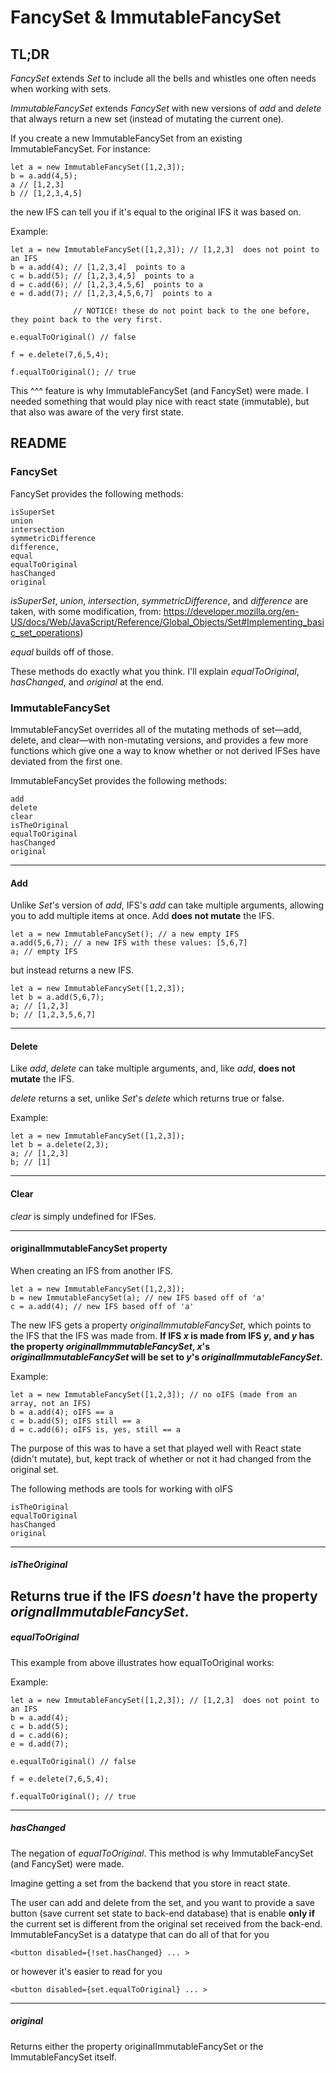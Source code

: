 # FancySet & ImmutableFancySet

## TL;DR

_FancySet_ extends _Set_ to include all the bells and whistles one often needs when working with sets.

_ImmutableFancySet_ extends _FancySet_ with new versions of _add_ and _delete_ that always return a new set (instead of mutating the current one).

If you create a new ImmutableFancySet from an existing ImmutableFancySet. For instance:

```
let a = new ImmutableFancySet([1,2,3]);
b = a.add(4,5);
a // [1,2,3]
b // [1,2,3,4,5]
```
the new IFS can tell you if it's equal to the original IFS it was based on.

Example:
```
let a = new ImmutableFancySet([1,2,3]); // [1,2,3]  does not point to an IFS
b = a.add(4); // [1,2,3,4]  points to a
c = b.add(5); // [1,2,3,4,5]  points to a
d = c.add(6); // [1,2,3,4,5,6]  points to a
e = d.add(7); // [1,2,3,4,5,6,7]  points to a

              // NOTICE! these do not point back to the one before, they point back to the very first.

e.equalToOriginal() // false

f = e.delete(7,6,5,4);

f.equalToOriginal(); // true
```

This ^^^ feature is why ImmutableFancySet (and FancySet) were made. I needed something that would play nice with react state (immutable), but that also was aware of the very first state.



## README

### FancySet

FancySet provides the following methods:

```
isSuperSet
union
intersection
symmetricDifference
difference, 
equal 
equalToOriginal
hasChanged
original
```

_isSuperSet_, _union_, _intersection_, _symmetricDifference_, and _difference_ are taken, with some modification, from: https://developer.mozilla.org/en-US/docs/Web/JavaScript/Reference/Global_Objects/Set#Implementing_basic_set_operations)

_equal_ builds off of those.

These methods do exactly what you think. I'll explain _equalToOriginal_, _hasChanged_, and _original_ at the end.




### ImmutableFancySet


ImmutableFancySet overrides all of the mutating methods of set—add, delete, and clear—with non-mutating versions, and provides a few more functions which give one a way to know whether or not derived IFSes have deviated from the first one.

ImmutableFancySet provides the following methods:

```
add
delete
clear
isTheOriginal
equalToOriginal
hasChanged
original
```
---
#### Add

Unlike _Set_'s version of _add_, IFS's _add_ can take multiple arguments, allowing you to add multiple items at once.
Add **does not mutate** the IFS.

```
let a = new ImmutableFancySet(); // a new empty IFS
a.add(5,6,7); // a new IFS with these values: [5,6,7]
a; // empty IFS
```
but instead returns a new IFS.
```
let a = new ImmutableFancySet([1,2,3]);
let b = a.add(5,6,7);
a; // [1,2,3]
b; // [1,2,3,5,6,7]
```

---
#### Delete

Like _add_, _delete_ can take multiple arguments, and, like _add_, **does not mutate** the IFS.

_delete_ returns a set, unlike _Set_'s _delete_ which returns true or false.

Example:

```
let a = new ImmutableFancySet([1,2,3]);
let b = a.delete(2,3);
a; // [1,2,3]
b; // [1]
```

---
#### Clear

_clear_ is simply undefined for IFSes.

---
#### originalImmutableFancySet property

When creating an IFS from another IFS.

```
let a = new ImmutableFancySet([1,2,3]);
b = new ImmutableFancySet(a); // new IFS based off of 'a'
c = a.add(4); // new IFS based off of 'a'
```

The new IFS gets a property _originalImmutableFancySet_, which points to the IFS that the IFS was made from.
**If IFS _x_ is made from IFS _y_, and _y_ has the property _originalImmmutableFancySet_, _x_'s _originalImmutableFancySet_ will be set to _y_'s _originalImmutableFancySet_.**

Example:

```
let a = new ImmutableFancySet([1,2,3]); // no oIFS (made from an array, not an IFS)
b = a.add(4); oIFS == a
c = b.add(5); oIFS still == a
d = c.add(6); oIFS is, yes, still == a
```

The purpose of this was to have a set that played well with React state (didn't mutate), but, kept track of whether or not it had changed from the original set.

The following methods are tools for working with oIFS

```
isTheOriginal
equalToOriginal
hasChanged
original
```
---
##### isTheOriginal

Returns true if the IFS _doesn't_ have the property _orignalImmutableFancySet_.
---
##### equalToOriginal

This example from above illustrates how equalToOriginal works:

Example:

```
let a = new ImmutableFancySet([1,2,3]); // [1,2,3]  does not point to an IFS
b = a.add(4);
c = b.add(5);
d = c.add(6);
e = d.add(7);

e.equalToOriginal() // false

f = e.delete(7,6,5,4);

f.equalToOriginal(); // true
```
---
##### hasChanged

The negation of _equalToOriginal_. This method is why ImmutableFancySet (and FancySet) were made.

Imagine getting a set from the backend that you store in react state.

The user can add and delete from the set, and you want to provide a save button (save current set state to back-end database) that is enable **only if** the current set is different from the original set received from the back-end. ImmutableFancySet is a datatype that can do all of that for you

```
<button disabled={!set.hasChanged} ... >
```

or however it's easier to read for you 

```
<button disabled={set.equalToOriginal} ... >
```
---
##### original

Returns either the property originalImmutableFancySet or the ImmutableFancySet itself.
